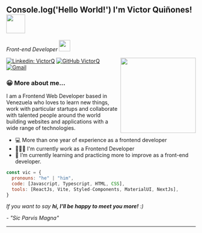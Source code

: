 <h2> Console.log('Hello World!') I'm Victor Quiñones! <img src="https://media.giphy.com/media/mGcNjsfWAjY5AEZNw6/giphy.gif" width="50"></h2>
<p><em>Front-end Developer <img src="https://media.giphy.com/media/WUlplcMpOCEmTGBtBW/giphy.gif" width="30"> 
</em></p>

<p align="center" width="300">
   <img align="right" width="200" src="https://media.licdn.com/dms/image/D4E03AQECS2ISyFHALQ/profile-displayphoto-shrink_800_800/0/1714664069027?e=1722470400&v=beta&t=0MEwteMFxAO6AAUnqhzcwidN_Jei-5nsc86GpbWMm9s" />
</p>


[![Linkedin: VictorQ ](https://img.shields.io/badge/-victorqui-blue?style=flat-square&logo=Linkedin&logoColor=white&link=https://www.linkedin.com/in/victor-quiñones-a41084249//)](https://www.linkedin.com/in/victor-quiñones-a41084249/)
[![GitHub VictorQ](https://img.shields.io/github/followers/victor?label=follow&style=social)](https://github.com/Vctorqui)
[![Gmail](https://img.shields.io/badge/-Gmail-c14438?style=flat&logo=Gmail&logoColor=white)](mailto:victhorq716@gmail.com)


### 😀 More about me...  
<p>I am a Frontend Web Developer based in Venezuela who loves to learn new things, work with particular startups and collaborate with talented people around the world building websites and applications with a wide range of technologies.</p>
<ul>
  <li>💻 More than one year of experience as a frontend developer</li>
  <li>👨🏻‍💻 I'm currently work as a Frontend Developer</li>
  <li>🌱 I’m currently learning and practicing more to improve as a front-end developer.</li>
</ul>

```javascript
const vic = {
  pronouns: "he" | "him",
  code: [Javascript, Typescript, HTML, CSS],
  tools: [ReactJs, Vite, Styled-Components, MaterialUI, NextJs],
}
```

 <em>If you want to say <b>hi, I'll be happy to meet you more!</b> :)</em>

 <em>- "Sic Parvis Magna"</em>

---


<!---
- 👋 Hi, I’m @Vctorqui
- 👀 I’m interested in the tech world. Ever since I was a kid I loved playing video games, and I wanted to create one, so many years later I started to study this beautiful profession 
- 🌱 I’m currently learning and practicing to improve as a front-end developer.
- 💞️ I’m looking to collaborate on many projects. I have more than 1 year of experience and I want to improve my sklls everyday.
- 📫 How to reach me ...
--->




